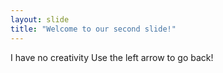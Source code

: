 ```yaml
---
layout: slide
title: "Welcome to our second slide!"
---
```

I have no creativity
Use the left arrow to go back!
